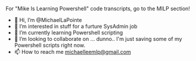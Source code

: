 For "Mike Is Learning Powershell" code transcripts, go to the MILP section!

- 👋 Hi, I’m @MichaelLaPointe
- 👀 I’m interested in stuff for a furture SysAdmin job
- 🌱 I’m currently learning Powershell scripting
- 💞️ I’m looking to collaborate on ... dunno.. I'm just saving some of my Powershell scripts right now. 
- 📫 How to reach me michaelleemlp@gmail.com

<!---
MichaelLaPointe/MichaelLaPointe is a ✨ special ✨ repository because its `README.md` (this file) appears on your GitHub profile.
You can click the Preview link to take a look at your changes.
--->
